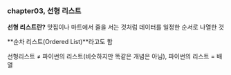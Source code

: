 ### chapter03, 선형 리스트



**선형 리스트란?** 맛집이나 마트에서 줄을 서는 것처럼 데이터를 일정한 순서로 나열한 것

**순차 리스트(Ordered List)**라고도 함

선형리스트 ≠ 파이썬의 리스트(비슷하지만 똑같은 개념은 아님), 파이썬의 리스트 = 배열





